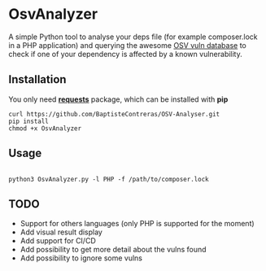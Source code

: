 # OsvAnalyzer

A simple Python tool to analyse your deps file (for example composer.lock in a PHP application) and querying the awesome [OSV vuln database](https://osv.dev/) to check if one of your dependency is affected by a known vulnerability.


## Installation
 You only need [**requests**](https://fr.python-requests.org/en/latest/) package, which can be installed with **pip**

```shell
curl https://github.com/BaptisteContreras/OSV-Analyser.git
pip install
chmod +x OsvAnalyzer
```

## Usage

```shell

python3 OsvAnalyzer.py -l PHP -f /path/to/composer.lock

```

## TODO

- Support for others languages (only PHP is supported for the moment)
- Add visual result display
- Add support for CI/CD
- Add possibility to get more detail about the vulns found
- Add possibility to ignore some vulns